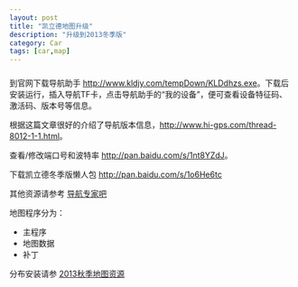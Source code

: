 ```yaml
---
layout: post
title: "凯立德地图升级"
description: "升级到2013冬季版"
category: Car
tags: [car,map]
---
```

### 
到官网下载导航助手 <http://www.kldjy.com/tempDown/KLDdhzs.exe>。下载后安装运行，插入导航TF卡，点击导航助手的“我的设备”，便可查看设备特征码、激活码、版本号等信息。

<!--more-->

根据这篇文章很好的介绍了导航版本信息，<http://www.hi-gps.com/thread-8012-1-1.html>。

查看/修改端口号和波特率 <http://pan.baidu.com/s/1nt8YZdJ>。

下载凯立德冬季版懒人包 <http://pan.baidu.com/s/1o6He6tc>

其他资源请参考 [导航专家吧](http://pan.baidu.com/share/home?uk=3123843409&view=share#category/type=0)

地图程序分为：

- 主程序
- 地图数据
- 补丁

分布安装请参 [2013秋季地图资源](http://npanel.net/forum.php?mod=viewthread&tid=799)
